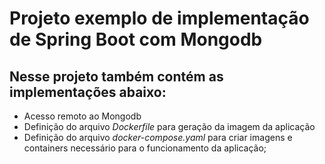 # Projeto exemplo de implementação de Spring Boot com Mongodb
## Nesse projeto também contém as implementações abaixo: 
* Acesso remoto ao Mongodb
* Definição do arquivo *Dockerfile* para geração da imagem da aplicação
* Definição do arquivo *docker-compose.yaml* para criar imagens e containers necessário para o funcionamento da aplicação;
